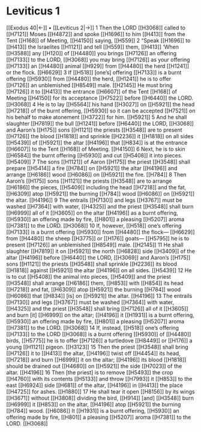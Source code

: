 # Leviticus 1
[[Exodus 40|←]] • [[Leviticus 2|→]]
1 Then the LORD [[H3068]] called to [[H7121]] Moses [[H4872]] and spoke [[H1696]] to him [[H413]] from the Tent [[H168]] of Meeting, [[H4150]] saying, [[H559]] 
2 “Speak [[H1696]] to [[H413]] the Israelites [[H1121]] and tell [[H559]] them, [[H413]] ‘When [[H3588]] any [[H120]] of [[H4480]] you brings [[H7126]] an offering [[H7133]] to the LORD, [[H3068]] you may bring [[H7126]] as your offering [[H7133]] an [[H4480]] animal [[H929]] from [[H4480]] the herd [[H1241]] or the flock. [[H6629]] 
3 If [[H518]] [one’s] offering [[H7133]] is a burnt offering [[H5930]] from [[H4480]] the herd, [[H1241]] he is to offer [[H7126]] an unblemished [[H8549]] male. [[H2145]] He must bring [[H7126]] it to [[H413]] the entrance [[H6607]] of the Tent [[H168]] of Meeting [[H4150]] for its acceptance [[H7522]] before [[H6440]] the LORD. [[H3068]] 
4 He is to lay [[H5564]] his hand [[H3027]] on [[H5921]] the head [[H7218]] of the burnt offering, [[H5930]] so it can be accepted [[H7521]] on his behalf  to make atonement [[H3722]] for him. [[H5921]] 
5 And he shall slaughter [[H7819]] the bull [[H1241]] before [[H6440]] the LORD, [[H3068]] and Aaron’s [[H175]] sons [[H1121]] the priests [[H3548]] are to present [[H7126]] the blood [[H1818]] and sprinkle [[H2236]] it [[H1818]] on all sides [[H5439]] of [[H5921]] the altar [[H4196]] that [[H834]] is at the entrance [[H6607]] to the Tent [[H168]] of Meeting. [[H4150]] 
6 Next, he is to skin [[H6584]] the burnt offering [[H5930]] and cut [[H5408]] it into pieces. [[H5409]] 
7 The sons [[H1121]] of Aaron [[H175]] the priest [[H3548]] shall prepare [[H5414]] a fire [[H784]] on [[H5921]] the altar [[H4196]] and arrange [[H6186]] wood [[H6086]] on [[H5921]] the fire. [[H784]] 
8 Then Aaron’s [[H175]] sons [[H1121]] the priests [[H3548]] are to arrange [[H6186]] the pieces, [[H5409]] including the head [[H7218]] and the fat, [[H6309]] atop [[H5921]] the burning [[H784]] wood [[H6086]] on [[H5921]] the altar. [[H4196]] 
9 The entrails [[H7130]] and legs [[H3767]] must be washed [[H7364]] with water, [[H4325]] and the priest [[H3548]] shall burn [[H6999]] all of it [[H3605]] on the altar [[H4196]] as a burnt offering, [[H5930]] an offering made by fire, [[H801]] a pleasing [[H5207]] aroma [[H7381]] to the LORD. [[H3068]] 
10 If, however, [[H518]] one’s offering [[H7133]] is a burnt offering [[H5930]] from [[H4480]] the flock— [[H6629]] from [[H4480]] the sheep [[H3775]] or [[H176]] goats— [[H5795]] he is to present [[H7126]] an unblemished [[H8549]] male. [[H2145]] 
11 He shall slaughter [[H7819]] it on [[H5921]] the north [[H6828]] side [[H3409]] of the altar [[H4196]] before [[H6440]] the LORD, [[H3069]] and Aaron’s [[H175]] sons [[H1121]] the priests [[H3548]] shall sprinkle [[H2236]] its blood [[H1818]] against [[H5921]] the altar [[H4196]] on all sides. [[H5439]] 
12 He is to cut [[H5408]] the animal into pieces, [[H5409]] and the priest [[H3548]] shall arrange [[H6186]] them, [[H853]] with [[H854]] its head [[H7218]] and fat, [[H6309]] atop [[H5921]] the burning [[H784]] wood [[H6086]] that [[H834]] [is] on [[H5921]] the altar. [[H4196]] 
13 The entrails [[H7130]] and legs [[H3767]] must be washed [[H7364]] with water, [[H4325]] and the priest [[H3548]] shall bring [[H7126]] all of it [[H3605]] and burn [it] [[H6999]] on the altar; [[H4196]] it [[H1931]] is a burnt offering, [[H5930]] an offering made by fire, [[H801]] a pleasing [[H5207]] aroma [[H7381]] to the LORD. [[H3068]] 
14 If, instead, [[H518]] one’s offering [[H7133]] to the LORD [[H3068]] is a burnt offering [[H5930]] of [[H4480]] birds, [[H5775]] he is to offer [[H7126]] a turtledove [[H8449]] or [[H176]] a young [[H1121]] pigeon. [[H3123]] 
15 Then the priest [[H3548]] shall bring [[H7126]] it to [[H413]] the altar, [[H4196]] twist off [[H4454]] its head, [[H7218]] and burn [[H6999]] it on the altar; [[H4196]] its blood [[H1818]] should be drained out [[H4680]] on [[H5921]] the side [[H7023]] of the altar. [[H4196]] 
16 Then [the priest] is to remove [[H5493]] the crop [[H4760]] with its contents [[H5133]] and throw [[H7993]] it [[H853]] to the east [[H6924]] side [[H681]] of the altar, [[H4196]] in [[H413]] the place [[H4725]] for ashes. [[H1880]] 
17 He shall tear it open [[H8156]] by its wings [[H3671]] without [[H3808]] dividing the bird, [[H914]] [and] [[H3548]] burn [[H6999]] it [[H853]] on the altar, [[H4196]] atop [[H5921]] the burning [[H784]] wood. [[H6086]] It [[H1931]] is a burnt offering, [[H5930]] an offering made by fire, [[H801]] a pleasing [[H5207]] aroma [[H7381]] to the LORD. [[H3068]] 
